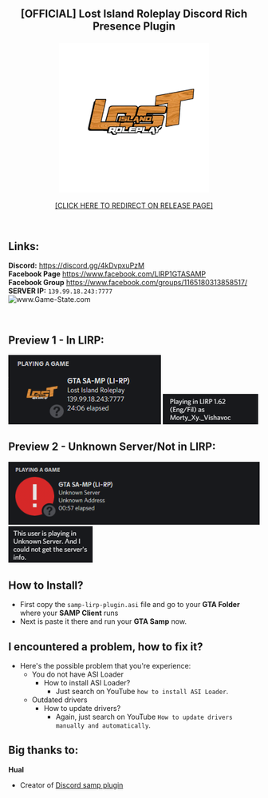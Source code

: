 
## <p align="center">[OFFICIAL] Lost Island Roleplay Discord Rich Presence Plugin</p>
<p align="center">
  <img src="https://github.com/lostislandrp/samp-lirp-plugin/blob/main/Images/logo.png" height="auto" width="300px">
</p>
<p align="center">
<a href="https://github.com/lostislandrp/samp-lirp-plugin/releases/tag/1.0.0">[CLICK HERE TO REDIRECT ON RELEASE PAGE]</a>
</p>

<br />

## **Links:**
**Discord:** https://discord.gg/4kDvpxuPzM <br/>
**Facebook Page** https://www.facebook.com/LIRP1GTASAMP <br />
**Facebook Group** https://www.facebook.com/groups/1165180313858517/ <br />
**SERVER IP:** `139.99.18.243:7777` <br/>
<img src="http://www.game-state.com/139.99.18.243:7777/560x95_FFFFFF_FF9900_000000_000000.png" alt="www.Game-State.com" style="border-style: none;">

<br />

## Preview 1 - In LIRP:
![information](https://github.com/lostislandrp/samp-lirp-plugin/blob/main/Images/sample2.png)
![information](https://github.com/lostislandrp/samp-lirp-plugin/blob/main/Images/sample1.png)

## Preview 2 - Unknown Server/Not in LIRP:
![information](https://github.com/lostislandrp/samp-lirp-plugin/blob/main/Images/sample4.png)
![information](https://github.com/lostislandrp/samp-lirp-plugin/blob/main/Images/sample3.png)

## How to Install?
 - First copy the `samp-lirp-plugin.asi` file and go to your **GTA Folder** where your **SAMP Client** runs
 - Next is paste it there and run your **GTA Samp** now.

## I encountered a problem, how to fix it?
  - Here's the possible problem that you're experience:
    - You do not have ASI Loader
      - How to install ASI Loader?
        - Just search on YouTube `how to install ASI Loader`.
    - Outdated drivers
      - How to update drivers?
        - Again, just search on YouTube `How to update drivers manually and automatically`.

## Big thanks to:
**Hual**
  - Creator of [Discord samp plugin](https://github.com/Hual/samp-discord-plugin)